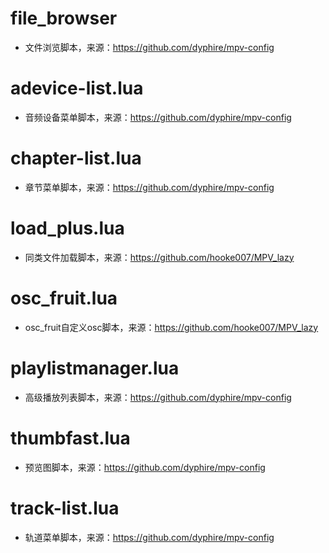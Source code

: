 # file_browser
* 文件浏览脚本，来源：https://github.com/dyphire/mpv-config

# adevice-list.lua
* 音频设备菜单脚本，来源：https://github.com/dyphire/mpv-config

# chapter-list.lua
* 章节菜单脚本，来源：https://github.com/dyphire/mpv-config

# load_plus.lua
* 同类文件加载脚本，来源：https://github.com/hooke007/MPV_lazy

# osc_fruit.lua
* osc_fruit自定义osc脚本，来源：https://github.com/hooke007/MPV_lazy

# playlistmanager.lua
* 高级播放列表脚本，来源：https://github.com/dyphire/mpv-config

# thumbfast.lua
* 预览图脚本，来源：https://github.com/dyphire/mpv-config

# track-list.lua
* 轨道菜单脚本，来源：https://github.com/dyphire/mpv-config
